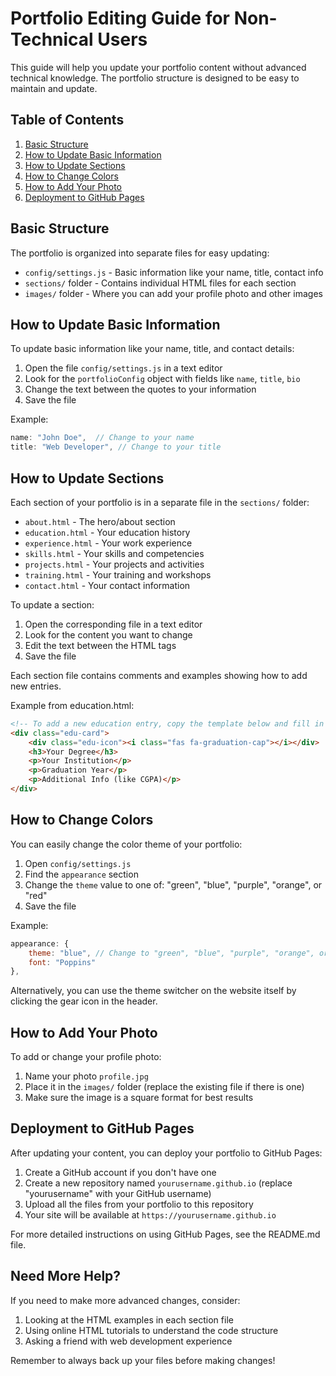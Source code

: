 # Portfolio Editing Guide for Non-Technical Users

This guide will help you update your portfolio content without advanced technical knowledge. The portfolio structure is designed to be easy to maintain and update.

## Table of Contents
1. [Basic Structure](#basic-structure)
2. [How to Update Basic Information](#how-to-update-basic-information)
3. [How to Update Sections](#how-to-update-sections)
4. [How to Change Colors](#how-to-change-colors)
5. [How to Add Your Photo](#how-to-add-your-photo)
6. [Deployment to GitHub Pages](#deployment-to-github-pages)

## Basic Structure

The portfolio is organized into separate files for easy updating:

- `config/settings.js` - Basic information like your name, title, contact info
- `sections/` folder - Contains individual HTML files for each section
- `images/` folder - Where you can add your profile photo and other images

## How to Update Basic Information

To update basic information like your name, title, and contact details:

1. Open the file `config/settings.js` in a text editor
2. Look for the `portfolioConfig` object with fields like `name`, `title`, `bio`
3. Change the text between the quotes to your information
4. Save the file

Example:
```javascript
name: "John Doe",  // Change to your name
title: "Web Developer", // Change to your title
```

## How to Update Sections

Each section of your portfolio is in a separate file in the `sections/` folder:

- `about.html` - The hero/about section
- `education.html` - Your education history
- `experience.html` - Your work experience
- `skills.html` - Your skills and competencies
- `projects.html` - Your projects and activities
- `training.html` - Your training and workshops
- `contact.html` - Your contact information

To update a section:

1. Open the corresponding file in a text editor
2. Look for the content you want to change
3. Edit the text between the HTML tags
4. Save the file

Each section file contains comments and examples showing how to add new entries.

Example from education.html:
```html
<!-- To add a new education entry, copy the template below and fill in your details -->
<div class="edu-card">
    <div class="edu-icon"><i class="fas fa-graduation-cap"></i></div>
    <h3>Your Degree</h3>
    <p>Your Institution</p>
    <p>Graduation Year</p>
    <p>Additional Info (like CGPA)</p>
</div>
```

## How to Change Colors

You can easily change the color theme of your portfolio:

1. Open `config/settings.js`
2. Find the `appearance` section
3. Change the `theme` value to one of: "green", "blue", "purple", "orange", or "red"
4. Save the file

Example:
```javascript
appearance: {
    theme: "blue", // Change to "green", "blue", "purple", "orange", or "red"
    font: "Poppins"
},
```

Alternatively, you can use the theme switcher on the website itself by clicking the gear icon in the header.

## How to Add Your Photo

To add or change your profile photo:

1. Name your photo `profile.jpg`
2. Place it in the `images/` folder (replace the existing file if there is one)
3. Make sure the image is a square format for best results

## Deployment to GitHub Pages

After updating your content, you can deploy your portfolio to GitHub Pages:

1. Create a GitHub account if you don't have one
2. Create a new repository named `yourusername.github.io` (replace "yourusername" with your GitHub username)
3. Upload all the files from your portfolio to this repository
4. Your site will be available at `https://yourusername.github.io`

For more detailed instructions on using GitHub Pages, see the README.md file.

## Need More Help?

If you need to make more advanced changes, consider:

1. Looking at the HTML examples in each section file
2. Using online HTML tutorials to understand the code structure
3. Asking a friend with web development experience

Remember to always back up your files before making changes! 